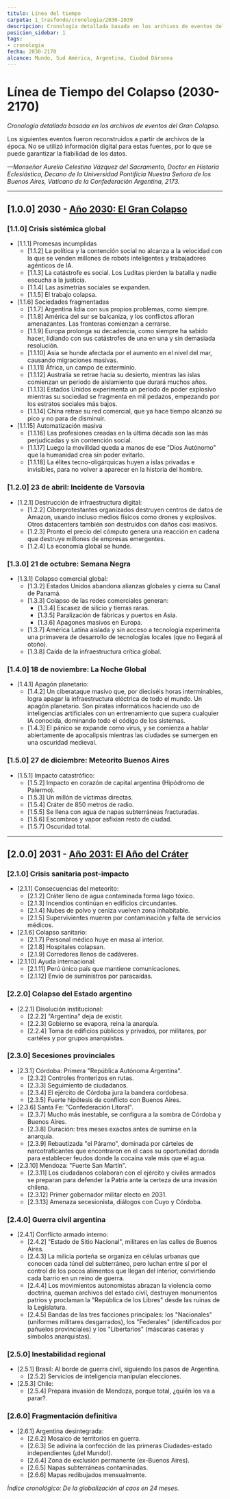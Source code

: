 ```yaml
---
titulo: Línea del tiempo
carpeta: 1_trasfondo/cronologia/2030-2039
descripcion: Cronología detallada basada en los archivos de eventos del Gran Colapso.
posicion_sidebar: 1
tags:
- cronologia
fecha: 2030-2170
alcance: Mundo, Sud América, Argentina, Ciudad Dársena
---
```



# Línea de Tiempo del Colapso (2030-2170)

*Cronología detallada basada en los archivos de eventos del Gran Colapso.*

Los siguientes eventos fueron reconstruidos a partir de archivos de la época. No se utilizó información digital para estas fuentes, por lo que se puede garantizar la fiabilidad de los datos.

*—Monseñor Aurelio Celestino Vázquez del Sacramento, Doctor en Historia Eclesiástica, Decano de la Universidad Pontificia Nuestra Señora de los Buenos Aires, Vaticano de la Confederación Argentina, 2173.*

---

## [1.0.0] **2030** - [Año 2030: El Gran Colapso](2030-2039/2030.md)

### [1.1.0] **Crisis sistémica global**
- [1.1.1] Promesas incumplidas
  - [1.1.2] La política y la contención social no alcanza a la velocidad con la que se venden millones de robots inteligentes y trabajadores agénticos de IA.
  - [1.1.3] La catástrofe es social. Los Luditas pierden la batalla y nadie escucha a la justicia.
  - [1.1.4] Las asimetrías sociales se expanden.
  - [1.1.5] El trabajo colapsa.
- [1.1.6] Sociedades fragmentadas
  - [1.1.7] Argentina lidia con sus propios problemas, como siempre.
  - [1.1.8] América del sur se balcaniza, y los conflictos afloran amenazantes. Las fronteras comienzan a cerrarse.
  - [1.1.9] Europa prolonga su decadencia, como siempre ha sabido hacer, lidiando con sus catástrofes de una en una y sin demasiada resolución.
  - [1.1.10] Asia se hunde afectada por el aumento en el nivel del mar, causando migraciones masivas.
  - [1.1.11] África, un campo de exterminio.
  - [1.1.12] Australia se retrae hacia su desierto, mientras las islas comienzan un periodo de aislamiento que durará muchos años.
  - [1.1.13] Estados Unidos experimenta un período de poder explosivo mientras su sociedad se fragmenta en mil pedazos, empezando por los estratos sociales más bajos.
  - [1.1.14] China retrae su red comercial, que ya hace tiempo alcanzó su pico y no para de disminuir.
- [1.1.15] Automatización masiva
  - [1.1.16] Las profesiones creadas en la última década son las más perjudicadas y sin contención social.
  - [1.1.17] Luego la movilidad queda a manos de ese "Dios Autónomo" que la humanidad crea sin poder evitarlo.
  - [1.1.18] La élites tecno-oligárquicas huyen a islas privadas e invisibles, para no volver a aparecer en la historia del hombre.

### [1.2.0] **23 de abril: Incidente de Varsovia**
- [1.2.1] Destrucción de infraestructura digital:
  - [1.2.2] Ciberprotestantes organizados destruyen centros de datos de Amazon, usando incluso medios físicos como drones y explosivos. Otros datacenters también son destruidos con daños casi masivos.
  - [1.2.3] Pronto el precio del cómputo genera una reacción en cadena que destruye millones de empresas emergentes.
  - [1.2.4] La economía global se hunde.

### [1.3.0] **21 de octubre: Semana Negra**
- [1.3.1] Colapso comercial global:
  - [1.3.2] Estados Unidos abandona alianzas globales y cierra su Canal de Panamá.
  - [1.3.3] Colapso de las redes comerciales generan:
    - [1.3.4] Escasez de silicio y tierras raras.
    - [1.3.5] Paralización de fábricas y puertos en Asia.
    - [1.3.6] Apagones masivos en Europa.
  - [1.3.7] América Latina aislada y sin acceso a tecnología experimenta una primavera de desarrollo de tecnologías locales (que no llegará al otoño).
  - [1.3.8] Caída de la infraestructura crítica global.

### [1.4.0] **18 de noviembre: La Noche Global**
- [1.4.1] Apagón planetario:
  - [1.4.2] Un ciberataque masivo que, por dieciséis horas interminables, logra apagar la infraestructura eléctrica de todo el mundo. Un apagón planetario. Son piratas informáticos haciendo uso de inteligencias artificiales con un entrenamiento que supera cualquier IA conocida, dominando todo el código de los sistemas.
  - [1.4.3] El pánico se expande como virus, y se comienza a hablar abiertamente de apocalipsis mientras las ciudades se sumergen en una oscuridad medieval.

### [1.5.0] **27 de diciembre: Meteorito Buenos Aires**
- [1.5.1] Impacto catastrófico:
  - [1.5.2] Impacto en corazón de capital argentina (Hipódromo de Palermo).
  - [1.5.3] Un millón de víctimas directas.
  - [1.5.4] Cráter de 850 metros de radio.
  - [1.5.5] Se llena con agua de napas subterráneas fracturadas.
  - [1.5.6] Escombros y vapor asfixian resto de ciudad.
  - [1.5.7] Oscuridad total.

---

## [2.0.0] **2031** - [Año 2031: El Año del Cráter](2030-2039/2031.md)

### [2.1.0] **Crisis sanitaria post-impacto**
- [2.1.1] Consecuencias del meteorito:
  - [2.1.2] Cráter lleno de agua contaminada forma lago tóxico.
  - [2.1.3] Incendios continúan en edificios circundantes.
  - [2.1.4] Nubes de polvo y ceniza vuelven zona inhabitable.
  - [2.1.5] Supervivientes mueren por contaminación y falta de servicios médicos.
- [2.1.6] Colapso sanitario:
  - [2.1.7] Personal médico huye en masa al interior.
  - [2.1.8] Hospitales colapsan.
  - [2.1.9] Corredores llenos de cadáveres.
- [2.1.10] Ayuda internacional:
  - [2.1.11] Perú único país que mantiene comunicaciones.
  - [2.1.12] Envío de suministros por paracaídas.

### [2.2.0] **Colapso del Estado argentino**
- [2.2.1] Disolución institucional:
  - [2.2.2] "Argentina" deja de existir.
  - [2.2.3] Gobierno se evapora, reina la anarquía.
  - [2.2.4] Toma de edificios públicos y privados, por militares, por cartéles y por grupos anarquistas.

### [2.3.0] **Secesiones provinciales**
- [2.3.1] Córdoba: Primera "República Autónoma Argentina".
  - [2.3.2] Controles fronterizos en rutas.
  - [2.3.3] Seguimiento de ciudadanos.
  - [2.3.4] El ejército de Córdoba jura la bandera cordobesa.
  - [2.3.5] Fuerte hipótesis de conflicto con Buenos Aires.
- [2.3.6] Santa Fe: "Confederación Litoral".
  - [2.3.7] Mucho más inestable, se configura a la sombra de Córdoba y Buenos Aires.
  - [2.3.8] Duración: tres meses exactos antes de sumirse en la anarquía.
  - [2.3.9] Rebautizada "el Páramo", dominada por cárteles de narcotraficantes que encontraron en el caos su oportunidad dorada para establecer feudos donde la cocaína vale más que el agua.
- [2.3.10] Mendoza: "Fuerte San Martín".
  - [2.3.11] Los ciudadanos colaboran con el ejército y civiles armados se preparan para defender la Patria ante la certeza de una invasión chilena.
  - [2.3.12] Primer gobernador militar electo en 2031.
  - [2.3.13] Amenaza secesionista, diálogos con Cuyo y Córdoba.

### [2.4.0] **Guerra civil argentina**
- [2.4.1] Conflicto armado interno:
  - [2.4.2] "Estado de Sitio Nacional", militares en las calles de Buenos Aires.
  - [2.4.3] La milicia porteña se organiza en células urbanas que conocen cada túnel del subterráneo, pero luchan entre sí por el control de los pocos alimentos que llegan del interior, convirtiendo cada barrio en un reino de guerra.
  - [2.4.4] Los movimientos autonomistas abrazan la violencia como doctrina, queman archivos del estado civil, destruyen monumentos patrios y proclaman la "República de los Libres" desde las ruinas de la Legislatura.
  - [2.4.5] Bandas de las tres facciones principales: los "Nacionales" (uniformes militares desgarrados), los "Federales" (identificados por pañuelos provinciales) y los "Libertarios" (máscaras caseras y símbolos anarquistas).

### [2.5.0] **Inestabilidad regional**
- [2.5.1] Brasil: Al borde de guerra civil, siguiendo los pasos de Argentina.
  - [2.5.2] Servicios de inteligencia manipulan elecciones.
- [2.5.3] Chile:
  - [2.5.4] Prepara invasión de Mendoza, porque total, ¿quién los va a parar?.

### [2.6.0] **Fragmentación definitiva**
- [2.6.1] Argentina desintegrada:
  - [2.6.2] Mosaico de territorios en guerra.
  - [2.6.3] Se adivina la confección de las primeras Ciudades-estado independientes (¡del Mundo!).
  - [2.6.4] Zona de exclusión permanente (ex-Buenos Aires).
  - [2.6.5] Napas subterráneas contaminadas.
  - [2.6.6] Mapas redibujados mensualmente.

*Índice cronológico: De la globalización al caos en 24 meses.*